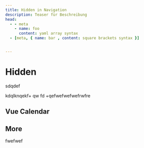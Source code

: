 ```yaml
---
title: Hidden in Navigation
description: Teaser für Beschreibung
head:
  - - meta
    - name: foo
      content: yaml array syntax
  - [meta, { name: bar , content: square brackets syntax }]


---
```


# Hidden

sdqdef

kdqlknqekf+
qw
fd
+qefwefwefwefrwfre

## Vue Calendar

<ClientOnly>
  <VueDatePick></VueDatePick>
</ClientOnly>



## More 


fwefwef

<!--

## Image Compare

<ImageCompare
  img1="/images/mitPlatanen.jpg"
  img2="/images/ohnePlatanen.jpg"
  >
  </ImageCompare>
-->

